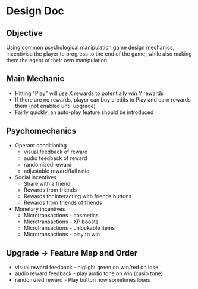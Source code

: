 # Design Doc

## Objective
Using common psychological manipulation game design mechanics, incentivise the player to progress to the end of the game, while also making them the agent of their own manipulation.

## Main Mechanic
* Hitting "Play" will use X rewards to potentially win Y rewards
* If there are no rewards, player can buy credits to Play and earn rewards them (not enabled until upgrade)
* Fairly quickly, an auto-play feature should be introduced

## Psychomechanics
* Operant conditioning
  * visual feedback of reward
  * audio feedback of reward
  * randomized reward
  * adjustable reward/fail ratio
* Social incentives
  * Share with a friend
  * Rewards from friends
  * Rewards for interacting with friends buttons
  * Rewards from friends of friends
* Monetary incentives
  * Microtransactions - cosmetics
  * Microtransactions - XP boosts
  * Microtransactions - unlockable items
  * Microtransactions - play to win

## Upgrade -> Feature Map and Order
* visual reward feedback - higlight green on win/red on lose
* audio reward feedback - play audio tone on win (casio tone)
* randomzied reward - Play button now sometimes loses